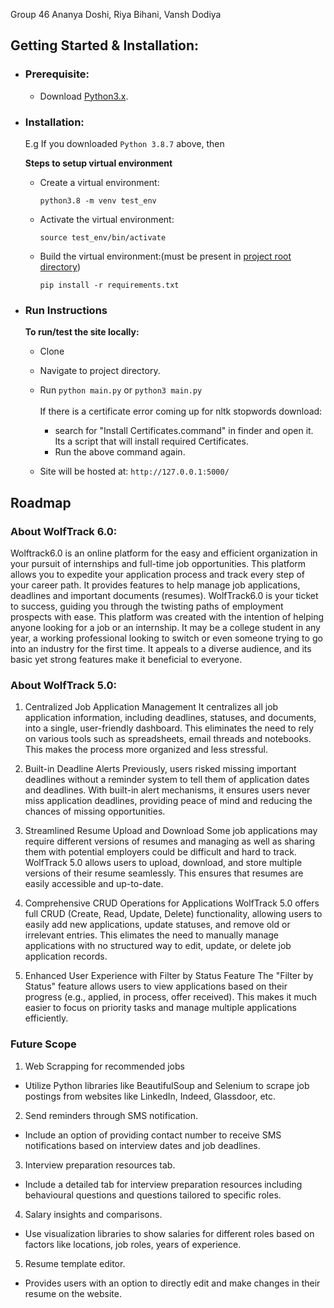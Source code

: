 Group 46
Ananya Doshi, Riya Bihani, Vansh Dodiya

## Getting Started & Installation:

- ### Prerequisite:

  - Download [Python3.x](https://www.python.org/downloads/).

- ### Installation:

  E.g If you downloaded `Python 3.8.7` above, then

  **Steps to setup virtual environment**

  - Create a virtual environment:

    `python3.8 -m venv test_env`

  - Activate the virtual environment:

    `source test_env/bin/activate`

  - Build the virtual environment:(must be present in [project root directory](https://github.com/rutuja-39/WolfTrack5.0))

    `pip install -r requirements.txt`

- ### Run Instructions

  **To run/test the site locally:**

  - Clone

  - Navigate to project directory.

  - Run `python main.py` or `python3 main.py` <br> <br>
    If there is a certificate error coming up for nltk stopwords download: <br>

    - search for "Install Certificates.command" in finder and open it. Its a script that will install required Certificates. <br>
    - Run the above command again.

  - Site will be hosted at:
    `http://127.0.0.1:5000/`

## Roadmap

### About WolfTrack 6.0:

Wolftrack6.0 is an online platform for the easy and efficient organization in your pursuit of internships and full-time job opportunities. This platform allows you to expedite your application process and track every step of your career path. It provides features to help manage job applications, deadlines and important documents (resumes). WolfTrack6.0 is your ticket to success, guiding you through the twisting paths of employment prospects with ease. This platform was created with the intention of helping anyone looking for a job or an internship. It may be a college student in any year, a working professional looking to switch or even someone trying to go into an industry for the first time. It appeals to a diverse audience, and its basic yet strong features make it beneficial to everyone.

### About WolfTrack 5.0:

1. Centralized Job Application Management
   It centralizes all job application information, including deadlines, statuses, and documents, into a single, user-friendly dashboard. This eliminates the need to rely on various tools such as spreadsheets, email threads and notebooks. This makes the process more organized and less stressful.

2. Built-in Deadline Alerts
   Previously, users risked missing important deadlines without a reminder system to tell them of application dates and deadlines. With built-in alert mechanisms, it ensures users never miss application deadlines, providing peace of mind and reducing the chances of missing opportunities.

3. Streamlined Resume Upload and Download
   Some job applications may require different versions of resumes and managing as well as sharing them with potential employers could be difficult and hard to track. WolfTrack 5.0 allows users to upload, download, and store multiple versions of their resume seamlessly. This ensures that resumes are easily accessible and up-to-date.

4. Comprehensive CRUD Operations for Applications
   WolfTrack 5.0 offers full CRUD (Create, Read, Update, Delete) functionality, allowing users to easily add new applications, update statuses, and remove old or irrelevant entries. This elimates the need to manually manage applications with no structured way to edit, update, or delete job application records.

5. Enhanced User Experience with Filter by Status Feature
   The "Filter by Status" feature allows users to view applications based on their progress (e.g., applied, in process, offer received). This makes it much easier to focus on priority tasks and manage multiple applications efficiently.

### Future Scope

1. Web Scrapping for recommended jobs

- Utilize Python libraries like BeautifulSoup and Selenium to scrape job postings from websites like LinkedIn, Indeed, Glassdoor, etc.

2. Send reminders through SMS notification.

- Include an option of providing contact number to receive SMS notifications based on interview dates and job deadlines.

3. Interview preparation resources tab.

- Include a detailed tab for interview preparation resources including behavioural questions and questions tailored to specific roles.

4. Salary insights and comparisons.

- Use visualization libraries to show salaries for different roles based on factors like locations, job roles, years of experience.

5. Resume template editor.

- Provides users with an option to directly edit and make changes in their resume on the website.
